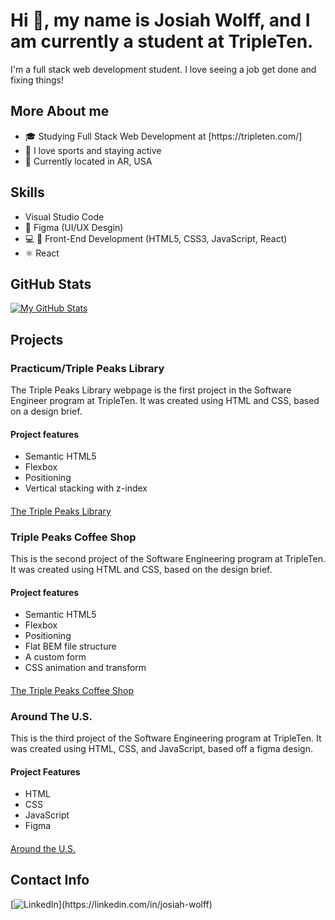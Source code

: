 <h1>Hi 👋, my name is Josiah Wolff, and I am currently a student at TripleTen.</h1>
I'm a full stack web development student. I love seeing a job get done and fixing things!

<h2>More About me</h2>

<ul>
<li>🎓 Studying Full Stack Web Development at [https://tripleten.com/]</li>
  <li>🏀 I love sports and staying active</li>
  <li>📍 Currently located in AR, USA</li>
</ul>

<h2>Skills</h2>

<ul>
  <li>Visual Studio Code</li>
  <li>🔧 Figma (UI/UX Desgin)</li>
  <li>💻 📱 Front-End Development (HTML5, CSS3, JavaScript, React)</li>
  <li>⚛️ React</li>
</ul>

<h2>GitHub Stats</h2>

[![My GitHub Stats](https://github-readme-stats.vercel.app/api?username=josiah3311&show_icons=true&count_private=true)](https://github.com/josiah3311)

<h2>Projects</h2>

<h3>Practicum/Triple Peaks Library</h3>

The Triple Peaks Library webpage is the first project in the Software Engineer program at TripleTen. It was created using HTML and CSS, based on a design brief.

<h4>Project features</h4>
<ul>
<li>Semantic HTML5</li>
<li>Flexbox</li>
<li>Positioning</li>
<li>Vertical stacking with z-index</li>
</ul>

<h4></h4>

[The Triple Peaks Library](https://JosiahWolff.github.io/se_project_library)

<h3>Triple Peaks Coffee Shop</h3>

This is the second project of the Software Engineering program at TripleTen. It was created using HTML and CSS, based on the design brief.

<h4>Project features</h4>
<ul>
<li>Semantic HTML5</li>
<li>Flexbox</li>
<li>Positioning</li>
<li>Flat BEM file structure</li>
<li>A custom form</li>
<li>CSS animation and transform</li>
</ul>

<h4></h4>

[The Triple Peaks Coffee Shop](https://JosiahWolff.github.io/se_project_coffeeshop)

<h3>Around The U.S.</h3>

This is the third project of the Software Engineering program at TripleTen. It was created using HTML, CSS, and JavaScript, based off a figma design.

<h4>Project Features</h4>
<ul>
<li>HTML</li>
<li>CSS</li>
<li>JavaScript</li>
<li>Figma</li>
</ul>

<h4></h4>

[Around the U.S.](https://JosiahWolff.github.io/se_project_aroundtheus-main)

<h2>Contact Info</h2>

[![LinkedIn]([https://example.com/linkedin-logo.png](https://images.search.yahoo.com/images/view;_ylt=AwrigKiP63tlWLQVF5.JzbkF;_ylu=c2VjA3NyBHNsawNpbWcEb2lkAzgzMzZhMGRhN2FhZDVmODE4YTc3YTIzMDZmODZlNzVlBGdwb3MDMjgEaXQDYmluZw--?back=https%3A%2F%2Fimages.search.yahoo.com%2Fsearch%2Fimages%3Fp%3Dlinkedin%2Blogo%26type%3DE211US1439G0%26fr%3Dmcafee%26fr2%3Dpiv-web%26tab%3Dorganic%26ri%3D28&w=474&h=237&imgurl=www.ingenuitydigital.com%2Fwp-content%2Fuploads%2F2017%2F05%2FLinkedIn.png&rurl=https%3A%2F%2Fwww.ingenuitydigital.com%2Flinkedin-releases-matched-audiences-targeting%2F&size=24.7KB&p=linkedin+logo&oid=8336a0da7aad5f818a77a2306f86e75e&fr2=piv-web&fr=mcafee&tt=LinkedIn+Releases+Matched+Audiences+Targeting%3A+B2B+Paid+Social&b=0&ni=21&no=28&ts=&tab=organic&sigr=Jlww7KdUlui7&sigb=zaauV59PcxDg&sigi=zgq7tCnNIwBm&sigt=ftJDInGV9Qta&.crumb=WbbJChSwjO6&fr=mcafee&fr2=piv-web&type=E211US1439G0)https://images.search.yahoo.com/images/view;_ylt=AwrigKiP63tlWLQVF5.JzbkF;_ylu=c2VjA3NyBHNsawNpbWcEb2lkAzgzMzZhMGRhN2FhZDVmODE4YTc3YTIzMDZmODZlNzVlBGdwb3MDMjgEaXQDYmluZw--?back=https%3A%2F%2Fimages.search.yahoo.com%2Fsearch%2Fimages%3Fp%3Dlinkedin%2Blogo%26type%3DE211US1439G0%26fr%3Dmcafee%26fr2%3Dpiv-web%26tab%3Dorganic%26ri%3D28&w=474&h=237&imgurl=www.ingenuitydigital.com%2Fwp-content%2Fuploads%2F2017%2F05%2FLinkedIn.png&rurl=https%3A%2F%2Fwww.ingenuitydigital.com%2Flinkedin-releases-matched-audiences-targeting%2F&size=24.7KB&p=linkedin+logo&oid=8336a0da7aad5f818a77a2306f86e75e&fr2=piv-web&fr=mcafee&tt=LinkedIn+Releases+Matched+Audiences+Targeting%3A+B2B+Paid+Social&b=0&ni=21&no=28&ts=&tab=organic&sigr=Jlww7KdUlui7&sigb=zaauV59PcxDg&sigi=zgq7tCnNIwBm&sigt=ftJDInGV9Qta&.crumb=WbbJChSwjO6&fr=mcafee&fr2=piv-web&type=E211US1439G0)](https://linkedin.com/in/josiah-wolff)

<!--
**josiah3311/josiah3311** is a ✨ _special_ ✨ repository because its `README.md` (this file) appears on your GitHub profile.

Here are some ideas to get you started:

- 🔭 I’m currently working on ...
- 🌱 I’m currently learning ...
- 👯 I’m looking to collaborate on ...
- 🤔 I’m looking for help with ...
- 💬 Ask me about ...
- 📫 How to reach me: ...
- 😄 Pronouns: ...
- ⚡ Fun fact: ...
-->
